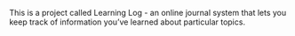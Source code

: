 This is a project called Learning Log - an online journal system that lets
you keep track of information you’ve learned about particular topics.